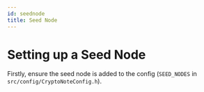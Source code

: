 ```yaml
---
id: seednode
title: Seed Node
---
```


# Setting up a Seed Node

Firstly, ensure the seed node is added to the config (`SEED_NODES` in `src/config/CryptoNoteConfig.h`).

